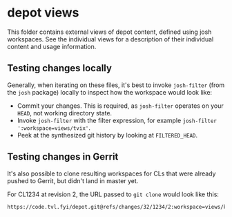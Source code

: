 depot views
===========

This folder contains external views of depot content, defined using
josh workspaces. See the individual views for a description of their
individual content and usage information.

Testing changes locally
-----------------------

Generally, when iterating on these files, it's best to invoke `josh-filter`
(from the `josh` package) locally to inspect how the workspace would look like:

  - Commit your changes. This is required, as `josh-filter` operates on your
    `HEAD`, not working directory state.
  - Invoke `josh-filter` with the filter expression,
    for example `josh-filter ':workspace=views/tvix'`.
  - Peek at the synthesized git history by looking at `FILTERED_HEAD`.

Testing changes in Gerrit
-------------------------

It's also possible to clone resulting workspaces for CLs that were already
pushed to Gerrit, but didn't land in master yet.

For CL1234 at revision 2, the URL passed to `git clone` would look like this:

```
https://code.tvl.fyi/depot.git@refs/changes/32/1234/2:workspace=views/kit.git
````
